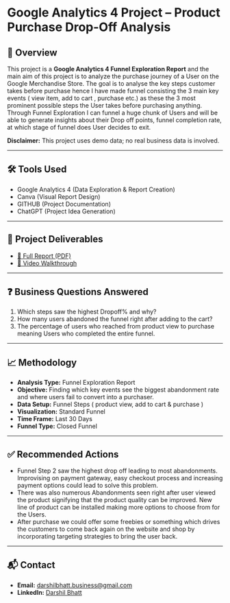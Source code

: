 # Google Analytics 4 Project – Product Purchase Drop-Off Analysis

## 📌 Overview
This project is a **Google Analytics 4 Funnel Exploration Report** and the main aim of this project is to analyze the purchase journey of a User on the Google Merchandise Store.
The goal is to analyse the key steps customer takes before purchase hence I have made funnel consisting the 3 main key events ( view item, add to cart , purchase etc.) as these the 3 most prominent possible steps the User takes before purchasing anything. Through Funnel Exploration I can funnel a huge chunk of Users and will be able to generate insights about their Drop off points, funnel completion rate, at which stage of funnel does User decides to exit. 

**Disclaimer:** This project uses demo data; no real business data is involved.

---

## 🛠 Tools Used
- Google Analytics 4 (Data Exploration & Report Creation)  
- Canva (Visual Report Design)  
- GITHUB (Project Documentation)  
- ChatGPT (Project Idea Generation)

- ---

## 📂 Project Deliverables
- [📑 Full Report (PDF)](Product_Purchase_Drop-Off_Analysis_Report.pdf)
- [🎥 Video Walkthrough](https://drive.google.com/file/d/1iFYnB1DaxIN1Yu1gBgehipnmcSWAd7WM/view?usp=drive_link)

- ---
## ❓ Business Questions Answered
1. Which steps saw the highest Dropoff% and why?
2. How many users abandoned the funnel right after adding to the cart?
3. The percentage of users who reached from product view to purchase meaning Users who completed the entire funnel.

---

## 📈 Methodology
- **Analysis Type:** Funnel Exploration Report
- **Objective:** Finding which key events see the biggest abandonment rate and where users fail to convert into a purchaser.
- **Data Setup:** Funnel Steps ( product view, add to cart & purchase )  
- **Visualization:** Standard Funnel
- **Time Frame:** Last 30 Days
- **Funnel Type:** Closed Funnel

- ---

## ✅ Recommended Actions
- Funnel Step 2 saw the highest drop off leading to most abandonments. Improvising on payment gateway, easy checkout process and increasing payment options could lead to solve this problem.
- There was also numerous Abandonments seen right after user viewed the product signifying that the product quality can be improved. New line of product can be installed making more options to choose from for the Users.
- After purchase we could offer some freebies or something which drives the customers to come back again on the website and shop by incorporating targeting strategies to bring the user back.

- ---

## 📬 Contact
- **Email:** darshilbhatt.business@gmail.com
- **LinkedIn:** [Darshil Bhatt](https://www.linkedin.com/in/darshil-bhatt-a2a6bb22a/)


